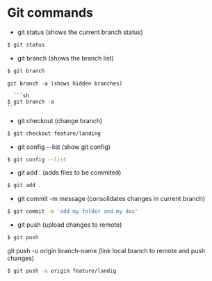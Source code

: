 # Git commands

- git status (shows the current branch status)

```sh
$ git status
````

- git branch (shows the branch list)

```sh
$ git branch
```
    git branch -a (shows hidden branches)
    
      ```sh
    $ git branch -a
    ```

- git checkout (change branch)
```sh
$ git checkout feature/landing
````

- git config --list (show git config)

```sh
$ git config --list
````

- git add . (adds files to be commited)

```sh
$ git add . 
```

- git commit -m message (consolidates changes in current branch)

```sh
$ git commit -m 'add my folder and my doc'
```

- git push (upload changes to remote)

```sh
$ git push
````

git push -u origin branch-name (link local branch to remote and push changes)

```sh
$ git push -u origin feature/landig
```